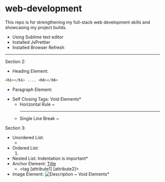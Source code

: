 # web-development
This repo is for strengthening my full-stack web development skills and showcasing my project builds.
- Using Sublime text editor
- Installed JsPrettier
- Installed Browser Refresh
-----------------------------
Section 2:
- Heading Element:
```html
<h1></h1> .... <h6></h6>
```
- Paragraph Element: <p></p>
- Self Closing Tags: Void Elements*
  - Horizontal Rule ~ <hr/>
  - Single Line Break ~ <br/>

Section 3:
- Unordered List: <ul> <li></li> </ul>
- Ordered List: <ol> <li></li> </ol>
- Nested List: Indentation is important*
- Anchor Element: <a href="insert URL">Title</a>
  - <tag [attribute1] [attribute2]></tag>
- Image Element: <img src="URL" alt="Description"/> ~ Void Elements*
